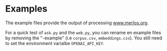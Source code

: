 # Examples

The example files provide the output of processing www.merlos.org. 

For a quick test of `ask.py` and the `web.py`, you can rename en example files by removing the "-example" (i.e `corpus.csv`, `embeddings.csv`).
You still need to set the environment varialbe `OPENAI_API_KEY`.
